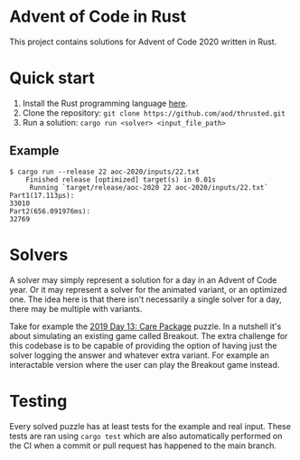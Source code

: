 # Advent of Code in Rust

This project contains solutions for Advent of Code 2020 written in Rust.

# Quick start

1. Install the Rust programming language [here](https://www.rust-lang.org/tools/install).
2. Clone the repository: `git clone https://github.com/aod/thrusted.git`
2. Run a solution: `cargo run <solver> <input_file_path>`

## Example

```
$ cargo run --release 22 aoc-2020/inputs/22.txt
    Finished release [optimized] target(s) in 0.01s
     Running `target/release/aoc-2020 22 aoc-2020/inputs/22.txt`
Part1(17.113µs):
33010
Part2(656.091976ms):
32769
```

# Solvers

A solver may simply represent a solution for a day in an Advent of Code year.
Or it may represent a solver for the animated variant, or an optimized one. The
idea here is that there isn't necessarily a single solver for a day, there may
be multiple with variants.

Take for example the [2019 Day 13: Care Package](https://adventofcode.com/2019/day/13) puzzle.
In a nutshell it's about simulating an existing game called Breakout. The extra
challenge for this codebase is to be capable of providing the option of having
just the solver logging the answer and whatever extra variant. For example an
interactable version where the user can play the Breakout game instead.

# Testing

Every solved puzzle has at least tests for the example and real input. These
tests are ran using `cargo test` which are also automatically performed on the
CI when a commit or pull request has happened to the main branch.
